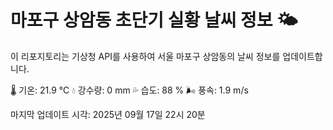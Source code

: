 
# 마포구 상암동 초단기 실황 날씨 정보 🌤️

이 리포지토리는 기상청 API를 사용하여 서울 마포구 상암동의 날씨 정보를 업데이트합니다. 

🌡️ 기온: 21.9 ℃
💧 강수량: 0 mm
💦 습도: 88 %
🌬️ 풍속: 1.9 m/s

마지막 업데이트 시각: 2025년 09월 17일 22시 20분    
